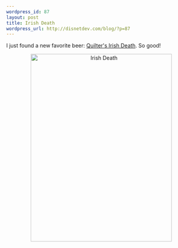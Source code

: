 ```yaml
--- 
wordpress_id: 87
layout: post
title: Irish Death
wordpress_url: http://disnetdev.com/blog/?p=87
---
```

I just found a new favorite beer: [Quilter's Irish Death](http://www.iron-horse-brewery.com/). So good!

<a href="http://www.flickr.com/photos/25558315@N00/3861633806" title="View 'Irish Death' on Flickr.com"><div style="text-align:center;"><img src="http://farm4.static.flickr.com/3463/3861633806_ec30f9fb3b.jpg" alt="Irish Death" border="0" width="375" height="500" /></div></a>
